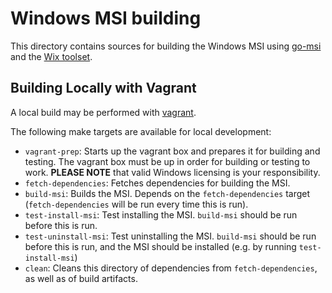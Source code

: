 # Windows MSI building

This directory contains sources for building the Windows MSI using [go-msi](https://github.com/observIQ/go-msi/) and the [Wix toolset](https://wixtoolset.org/).

## Building Locally with Vagrant

A local build may be performed with [vagrant](https://www.vagrantup.com/). 

The following make targets are available for local development:
* `vagrant-prep`: Starts up the vagrant box and prepares it for building and testing. The vagrant box must be up in order for building or testing to work. **PLEASE NOTE** that valid Windows licensing is your responsibility.
* `fetch-dependencies`: Fetches dependencies for building the MSI.
* `build-msi`: Builds the MSI. Depends on the `fetch-dependencies` target (`fetch-dependencies` will be run every time this is run).
* `test-install-msi`: Test installing the MSI. `build-msi` should be run before this is run.
* `test-uninstall-msi`: Test uninstalling the MSI. `build-msi` should be run before this is run, and the MSI should be installed (e.g. by running `test-install-msi`)
* `clean`: Cleans this directory of dependencies from `fetch-dependencies`, as well as of build artifacts.
